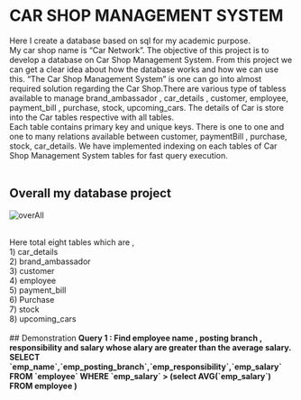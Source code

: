 # CAR SHOP MANAGEMENT SYSTEM
Here I create a database based on sql for my academic purpose. <br>
My car shop name is “Car Network”. The objective of this project is to develop a database on Car Shop Management System. From this project we can get a clear idea
about how the database works and how we can use this. 
“The Car Shop Management System” is one can go into almost required solution regarding the Car Shop.There are various type of tabless available to manage brand_ambassador ,
car_details , customer, employee, payment_bill , purchase, stock, upcoming_cars. The details of Car is store into the Car tables respective with all tables. <br>
Each table contains primary key and unique keys. There is one to one and one to many relations available between customer, paymentBill ,
purchase, stock, car_details. We have implemented indexing on each tables of Car Shop Management System tables for fast query execution.
<br> <br>
## Overall my database project 
![overAll](https://user-images.githubusercontent.com/64780532/119836894-ec0d7e80-bf23-11eb-8ca1-9b22c882069f.png)

<br>
Here total eight tables which are , <br>
1) car_details <br>
2) brand_ambassador <br>
3) customer <br>
4) employee <br>
5) payment_bill <br>
6) Purchase <br>
7) stock  <br>
8) upcoming_cars <br>
<br>
## Demonstration
<b> Query 1 : Find employee name , posting branch , responsibility and salary whose alary are greater than the average salary. </b> <br>

<strong>
SELECT `emp_name`,`emp_posting_branch`,`emp_responsibility`,`emp_salary`
FROM `employee` 
WHERE `emp_salary` > (select AVG(`emp_salary`) FROM employee )
</strong>
